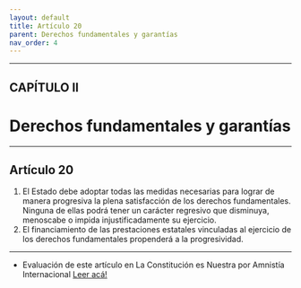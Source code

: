```yaml
---
layout: default
title: Artículo 20
parent: Derechos fundamentales y garantías
nav_order: 4
---
```


---

## CAPÍTULO II
# Derechos fundamentales y garantías

---

## Artículo 20

1. El Estado debe adoptar todas las medidas necesarias para lograr de manera progresiva la plena satisfacción de los derechos fundamentales. Ninguna de ellas podrá tener un carácter regresivo que disminuya, menoscabe o impida injustificadamente su ejercicio.
2. El financiamiento de las prestaciones estatales vinculadas al ejercicio de los derechos fundamentales propenderá a la progresividad.

---
- Evaluación de este artículo en La Constitución es Nuestra por Amnistía Internacional
<a target="_blank" href="https://laconstitucionesnuestra.cl/evaluaciones/verevaluaciones/74">Leer acá!</a>
